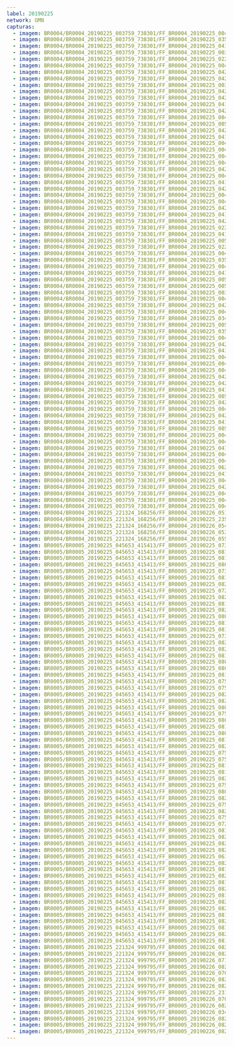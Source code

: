 ```yaml
---
label: 20190225
network: GMN
capturas:
  - imagem: BR0004/BR0004_20190225_003759_738301/FF_BR0004_20190225_004536_358_0010496.fits_maxpixel.jpg
  - imagem: BR0004/BR0004_20190225_003759_738301/FF_BR0004_20190225_035923_043_0300032.fits_maxpixel.jpg
  - imagem: BR0004/BR0004_20190225_003759_738301/FF_BR0004_20190225_041019_466_0316416.fits_maxpixel.jpg
  - imagem: BR0004/BR0004_20190225_003759_738301/FF_BR0004_20190225_003923_877_0001792.fits_maxpixel.jpg
  - imagem: BR0004/BR0004_20190225_003759_738301/FF_BR0004_20190225_022922_974_0165632.fits_maxpixel.jpg
  - imagem: BR0004/BR0004_20190225_003759_738301/FF_BR0004_20190225_004546_652_0010752.fits_maxpixel.jpg
  - imagem: BR0004/BR0004_20190225_003759_738301/FF_BR0004_20190225_042004_588_0331008.fits_maxpixel.jpg
  - imagem: BR0004/BR0004_20190225_003759_738301/FF_BR0004_20190225_042035_377_0331776.fits_maxpixel.jpg
  - imagem: BR0004/BR0004_20190225_003759_738301/FF_BR0004_20190225_003944_381_0002304.fits_maxpixel.jpg
  - imagem: BR0004/BR0004_20190225_003759_738301/FF_BR0004_20190225_042014_829_0331264.fits_maxpixel.jpg
  - imagem: BR0004/BR0004_20190225_003759_738301/FF_BR0004_20190225_042239_775_0334848.fits_maxpixel.jpg
  - imagem: BR0004/BR0004_20190225_003759_738301/FF_BR0004_20190225_041120_998_0317952.fits_maxpixel.jpg
  - imagem: BR0004/BR0004_20190225_003759_738301/FF_BR0004_20190225_042128_216_0333056.fits_maxpixel.jpg
  - imagem: BR0004/BR0004_20190225_003759_738301/FF_BR0004_20190225_004122_237_0004096.fits_maxpixel.jpg
  - imagem: BR0004/BR0004_20190225_003759_738301/FF_BR0004_20190225_005644_010_0027136.fits_maxpixel.jpg
  - imagem: BR0004/BR0004_20190225_003759_738301/FF_BR0004_20190225_042248_732_0335104.fits_maxpixel.jpg
  - imagem: BR0004/BR0004_20190225_003759_738301/FF_BR0004_20190225_041110_732_0317696.fits_maxpixel.jpg
  - imagem: BR0004/BR0004_20190225_003759_738301/FF_BR0004_20190225_004942_611_0016640.fits_maxpixel.jpg
  - imagem: BR0004/BR0004_20190225_003759_738301/FF_BR0004_20190225_004708_722_0012800.fits_maxpixel.jpg
  - imagem: BR0004/BR0004_20190225_003759_738301/FF_BR0004_20190225_004526_132_0010240.fits_maxpixel.jpg
  - imagem: BR0004/BR0004_20190225_003759_738301/FF_BR0004_20190225_004627_682_0011776.fits_maxpixel.jpg
  - imagem: BR0004/BR0004_20190225_003759_738301/FF_BR0004_20190225_042117_031_0332800.fits_maxpixel.jpg
  - imagem: BR0004/BR0004_20190225_003759_738301/FF_BR0004_20190225_004445_299_0009216.fits_maxpixel.jpg
  - imagem: BR0004/BR0004_20190225_003759_738301/FF_BR0004_20190225_041100_493_0317440.fits_maxpixel.jpg
  - imagem: BR0004/BR0004_20190225_003759_738301/FF_BR0004_20190225_042139_594_0333312.fits_maxpixel.jpg
  - imagem: BR0004/BR0004_20190225_003759_738301/FF_BR0004_20190225_004505_657_0009728.fits_maxpixel.jpg
  - imagem: BR0004/BR0004_20190225_003759_738301/FF_BR0004_20190225_004841_104_0015104.fits_maxpixel.jpg
  - imagem: BR0004/BR0004_20190225_003759_738301/FF_BR0004_20190225_042202_307_0333824.fits_maxpixel.jpg
  - imagem: BR0004/BR0004_20190225_003759_738301/FF_BR0004_20190225_041954_350_0330752.fits_maxpixel.jpg
  - imagem: BR0004/BR0004_20190225_003759_738301/FF_BR0004_20190225_042106_112_0332544.fits_maxpixel.jpg
  - imagem: BR0004/BR0004_20190225_003759_738301/FF_BR0004_20190225_022943_334_0166144.fits_maxpixel.jpg
  - imagem: BR0004/BR0004_20190225_003759_738301/FF_BR0004_20190225_041222_518_0319488.fits_maxpixel.jpg
  - imagem: BR0004/BR0004_20190225_003759_738301/FF_BR0004_20190225_005521_066_0025088.fits_maxpixel.jpg
  - imagem: BR0004/BR0004_20190225_003759_738301/FF_BR0004_20190225_022933_144_0165888.fits_maxpixel.jpg
  - imagem: BR0004/BR0004_20190225_003759_738301/FF_BR0004_20190225_004719_187_0013056.fits_maxpixel.jpg
  - imagem: BR0004/BR0004_20190225_003759_738301/FF_BR0004_20190225_035912_786_0299776.fits_maxpixel.jpg
  - imagem: BR0004/BR0004_20190225_003759_738301/FF_BR0004_20190225_004922_092_0016128.fits_maxpixel.jpg
  - imagem: BR0004/BR0004_20190225_003759_738301/FF_BR0004_20190225_041131_243_0318208.fits_maxpixel.jpg
  - imagem: BR0004/BR0004_20190225_003759_738301/FF_BR0004_20190225_005714_726_0027904.fits_maxpixel.jpg
  - imagem: BR0004/BR0004_20190225_003759_738301/FF_BR0004_20190225_005857_211_0030464.fits_maxpixel.jpg
  - imagem: BR0004/BR0004_20190225_003759_738301/FF_BR0004_20190225_003934_129_0002048.fits_maxpixel.jpg
  - imagem: BR0004/BR0004_20190225_003759_738301/FF_BR0004_20190225_004424_631_0008704.fits_maxpixel.jpg
  - imagem: BR0004/BR0004_20190225_003759_738301/FF_BR0004_20190225_042055_858_0332288.fits_maxpixel.jpg
  - imagem: BR0004/BR0004_20190225_003759_738301/FF_BR0004_20190225_004211_523_0005376.fits_maxpixel.jpg
  - imagem: BR0004/BR0004_20190225_003759_738301/FF_BR0004_20190225_034236_355_0274944.fits_maxpixel.jpg
  - imagem: BR0004/BR0004_20190225_003759_738301/FF_BR0004_20190225_005033_940_0017920.fits_maxpixel.jpg
  - imagem: BR0004/BR0004_20190225_003759_738301/FF_BR0004_20190225_035841_922_0299008.fits_maxpixel.jpg
  - imagem: BR0004/BR0004_20190225_003759_738301/FF_BR0004_20190225_004556_897_0011008.fits_maxpixel.jpg
  - imagem: BR0004/BR0004_20190225_003759_738301/FF_BR0004_20190225_042045_676_0332032.fits_maxpixel.jpg
  - imagem: BR0004/BR0004_20190225_003759_738301/FF_BR0004_20190225_041212_377_0319232.fits_maxpixel.jpg
  - imagem: BR0004/BR0004_20190225_003759_738301/FF_BR0004_20190225_004343_601_0007680.fits_maxpixel.jpg
  - imagem: BR0004/BR0004_20190225_003759_738301/FF_BR0004_20190225_004932_345_0016384.fits_maxpixel.jpg
  - imagem: BR0004/BR0004_20190225_003759_738301/FF_BR0004_20190225_004353_911_0007936.fits_maxpixel.jpg
  - imagem: BR0004/BR0004_20190225_003759_738301/FF_BR0004_20190225_042222_630_0334336.fits_maxpixel.jpg
  - imagem: BR0004/BR0004_20190225_003759_738301/FF_BR0004_20190225_042150_698_0333568.fits_maxpixel.jpg
  - imagem: BR0004/BR0004_20190225_003759_738301/FF_BR0004_20190225_041141_522_0318464.fits_maxpixel.jpg
  - imagem: BR0004/BR0004_20190225_003759_738301/FF_BR0004_20190225_005724_994_0028160.fits_maxpixel.jpg
  - imagem: BR0004/BR0004_20190225_003759_738301/FF_BR0004_20190225_042451_700_0338176.fits_maxpixel.jpg
  - imagem: BR0004/BR0004_20190225_003759_738301/FF_BR0004_20190225_004131_089_0004352.fits_maxpixel.jpg
  - imagem: BR0004/BR0004_20190225_003759_738301/FF_BR0004_20190225_042025_114_0331520.fits_maxpixel.jpg
  - imagem: BR0004/BR0004_20190225_003759_738301/FF_BR0004_20190225_041050_291_0317184.fits_maxpixel.jpg
  - imagem: BR0004/BR0004_20190225_003759_738301/FF_BR0004_20190225_005013_409_0017408.fits_maxpixel.jpg
  - imagem: BR0004/BR0004_20190225_003759_738301/FF_BR0004_20190225_004140_721_0004608.fits_maxpixel.jpg
  - imagem: BR0004/BR0004_20190225_003759_738301/FF_BR0004_20190225_004821_566_0014592.fits_maxpixel.jpg
  - imagem: BR0004/BR0004_20190225_003759_738301/FF_BR0004_20190225_041029_723_0316672.fits_maxpixel.jpg
  - imagem: BR0004/BR0004_20190225_003759_738301/FF_BR0004_20190225_004800_072_0014080.fits_maxpixel.jpg
  - imagem: BR0004/BR0004_20190225_003759_738301/FF_BR0004_20190225_004911_855_0015872.fits_maxpixel.jpg
  - imagem: BR0004/BR0004_20190225_003759_738301/FF_BR0004_20190225_062022_931_0510976.fits_maxpixel.jpg
  - imagem: BR0004/BR0004_20190225_003759_738301/FF_BR0004_20190225_041039_997_0316928.fits_maxpixel.jpg
  - imagem: BR0004/BR0004_20190225_003759_738301/FF_BR0004_20190225_004810_317_0014336.fits_maxpixel.jpg
  - imagem: BR0004/BR0004_20190225_003759_738301/FF_BR0004_20190225_042213_802_0334080.fits_maxpixel.jpg
  - imagem: BR0004/BR0004_20190225_003759_738301/FF_BR0004_20190225_004729_288_0013312.fits_maxpixel.jpg
  - imagem: BR0004/BR0004_20190225_003759_738301/FF_BR0004_20190225_004015_119_0003072.fits_maxpixel.jpg
  - imagem: BR0004/BR0004_20190225_003759_738301/FF_BR0004_20190225_004113_885_0003840.fits_maxpixel.jpg
  - imagem: BR0004/BR0004_20190225_221324_168256/FF_BR0004_20190226_051150_449_0622336.fits_maxpixel.jpg
  - imagem: BR0004/BR0004_20190225_221324_168256/FF_BR0004_20190225_235701_857_0152832.fits_maxpixel.jpg
  - imagem: BR0004/BR0004_20190225_221324_168256/FF_BR0004_20190226_054419_817_0669440.fits_maxpixel.jpg
  - imagem: BR0004/BR0004_20190225_221324_168256/FF_BR0004_20190226_053818_873_0662016.fits_maxpixel.jpg
  - imagem: BR0004/BR0004_20190225_221324_168256/FF_BR0004_20190226_055810_887_0690176.fits_maxpixel.jpg
  - imagem: BR0005/BR0005_20190225_045653_415413/FF_BR0005_20190225_073035_844_0227328.fits_maxpixel.jpg
  - imagem: BR0005/BR0005_20190225_045653_415413/FF_BR0005_20190225_081328_209_0291328.fits_maxpixel.jpg
  - imagem: BR0005/BR0005_20190225_045653_415413/FF_BR0005_20190225_081338_490_0291584.fits_maxpixel.jpg
  - imagem: BR0005/BR0005_20190225_045653_415413/FF_BR0005_20190225_080139_785_0273664.fits_maxpixel.jpg
  - imagem: BR0005/BR0005_20190225_045653_415413/FF_BR0005_20190225_073015_368_0226816.fits_maxpixel.jpg
  - imagem: BR0005/BR0005_20190225_045653_415413/FF_BR0005_20190225_081348_737_0291840.fits_maxpixel.jpg
  - imagem: BR0005/BR0005_20190225_045653_415413/FF_BR0005_20190225_082141_499_0303616.fits_maxpixel.jpg
  - imagem: BR0005/BR0005_20190225_045653_415413/FF_BR0005_20190225_072915_345_0226304.fits_maxpixel.jpg
  - imagem: BR0005/BR0005_20190225_045653_415413/FF_BR0005_20190225_082243_103_0305152.fits_maxpixel.jpg
  - imagem: BR0005/BR0005_20190225_045653_415413/FF_BR0005_20190225_081450_346_0293376.fits_maxpixel.jpg
  - imagem: BR0005/BR0005_20190225_045653_415413/FF_BR0005_20190225_082506_675_0308736.fits_maxpixel.jpg
  - imagem: BR0005/BR0005_20190225_045653_415413/FF_BR0005_20190225_080942_242_0285696.fits_maxpixel.jpg
  - imagem: BR0005/BR0005_20190225_045653_415413/FF_BR0005_20190225_081653_317_0296448.fits_maxpixel.jpg
  - imagem: BR0005/BR0005_20190225_045653_415413/FF_BR0005_20190225_081735_505_0297472.fits_maxpixel.jpg
  - imagem: BR0005/BR0005_20190225_045653_415413/FF_BR0005_20190225_073025_599_0227072.fits_maxpixel.jpg
  - imagem: BR0005/BR0005_20190225_045653_415413/FF_BR0005_20190225_082151_745_0303872.fits_maxpixel.jpg
  - imagem: BR0005/BR0005_20190225_045653_415413/FF_BR0005_20190225_082527_150_0309248.fits_maxpixel.jpg
  - imagem: BR0005/BR0005_20190225_045653_415413/FF_BR0005_20190225_081236_847_0290048.fits_maxpixel.jpg
  - imagem: BR0005/BR0005_20190225_045653_415413/FF_BR0005_20190225_080210_698_0274432.fits_maxpixel.jpg
  - imagem: BR0005/BR0005_20190225_045653_415413/FF_BR0005_20190225_080231_256_0274944.fits_maxpixel.jpg
  - imagem: BR0005/BR0005_20190225_045653_415413/FF_BR0005_20190225_081703_582_0296704.fits_maxpixel.jpg
  - imagem: BR0005/BR0005_20190225_045653_415413/FF_BR0005_20190225_075926_561_0270336.fits_maxpixel.jpg
  - imagem: BR0005/BR0005_20190225_045653_415413/FF_BR0005_20190225_075916_323_0270080.fits_maxpixel.jpg
  - imagem: BR0005/BR0005_20190225_045653_415413/FF_BR0005_20190225_082232_740_0304896.fits_maxpixel.jpg
  - imagem: BR0005/BR0005_20190225_045653_415413/FF_BR0005_20190225_082547_737_0309760.fits_maxpixel.jpg
  - imagem: BR0005/BR0005_20190225_045653_415413/FF_BR0005_20190225_080220_936_0274688.fits_maxpixel.jpg
  - imagem: BR0005/BR0005_20190225_045653_415413/FF_BR0005_20190225_075338_140_0261632.fits_maxpixel.jpg
  - imagem: BR0005/BR0005_20190225_045653_415413/FF_BR0005_20190225_080200_457_0274176.fits_maxpixel.jpg
  - imagem: BR0005/BR0005_20190225_045653_415413/FF_BR0005_20190225_081002_731_0286208.fits_maxpixel.jpg
  - imagem: BR0005/BR0005_20190225_045653_415413/FF_BR0005_20190225_080301_968_0275712.fits_maxpixel.jpg
  - imagem: BR0005/BR0005_20190225_045653_415413/FF_BR0005_20190225_081510_838_0293888.fits_maxpixel.jpg
  - imagem: BR0005/BR0005_20190225_045653_415413/FF_BR0005_20190225_082425_664_0307712.fits_maxpixel.jpg
  - imagem: BR0005/BR0005_20190225_045653_415413/FF_BR0005_20190225_075947_070_0270848.fits_maxpixel.jpg
  - imagem: BR0005/BR0005_20190225_045653_415413/FF_BR0005_20190225_075348_383_0261888.fits_maxpixel.jpg
  - imagem: BR0005/BR0005_20190225_045653_415413/FF_BR0005_20190225_081226_573_0289792.fits_maxpixel.jpg
  - imagem: BR0005/BR0005_20190225_045653_415413/FF_BR0005_20190225_081612_342_0295424.fits_maxpixel.jpg
  - imagem: BR0005/BR0005_20190225_045653_415413/FF_BR0005_20190225_082415_419_0307456.fits_maxpixel.jpg
  - imagem: BR0005/BR0005_20190225_045653_415413/FF_BR0005_20190225_075936_827_0270592.fits_maxpixel.jpg
  - imagem: BR0005/BR0005_20190225_045653_415413/FF_BR0005_20190225_080058_793_0272640.fits_maxpixel.jpg
  - imagem: BR0005/BR0005_20190225_045653_415413/FF_BR0005_20190225_082608_158_0310272.fits_maxpixel.jpg
  - imagem: BR0005/BR0005_20190225_045653_415413/FF_BR0005_20190225_075327_917_0261376.fits_maxpixel.jpg
  - imagem: BR0005/BR0005_20190225_045653_415413/FF_BR0005_20190225_082435_928_0307968.fits_maxpixel.jpg
  - imagem: BR0005/BR0005_20190225_045653_415413/FF_BR0005_20190225_075814_838_0268544.fits_maxpixel.jpg
  - imagem: BR0005/BR0005_20190225_045653_415413/FF_BR0005_20190225_072905_096_0226048.fits_maxpixel.jpg
  - imagem: BR0005/BR0005_20190225_045653_415413/FF_BR0005_20190225_081257_392_0290560.fits_maxpixel.jpg
  - imagem: BR0005/BR0005_20190225_045653_415413/FF_BR0005_20190225_082100_521_0302592.fits_maxpixel.jpg
  - imagem: BR0005/BR0005_20190225_045653_415413/FF_BR0005_20190225_082334_365_0306432.fits_maxpixel.jpg
  - imagem: BR0005/BR0005_20190225_045653_415413/FF_BR0005_20190225_082557_808_0310016.fits_maxpixel.jpg
  - imagem: BR0005/BR0005_20190225_045653_415413/FF_BR0005_20190225_061151_496_0110848.fits_maxpixel.jpg
  - imagem: BR0005/BR0005_20190225_045653_415413/FF_BR0005_20190225_082405_180_0307200.fits_maxpixel.jpg
  - imagem: BR0005/BR0005_20190225_045653_415413/FF_BR0005_20190225_081429_864_0292864.fits_maxpixel.jpg
  - imagem: BR0005/BR0005_20190225_045653_415413/FF_BR0005_20190225_082110_779_0302848.fits_maxpixel.jpg
  - imagem: BR0005/BR0005_20190225_045653_415413/FF_BR0005_20190225_081632_851_0295936.fits_maxpixel.jpg
  - imagem: BR0005/BR0005_20190225_045653_415413/FF_BR0005_20190225_082253_322_0305408.fits_maxpixel.jpg
  - imagem: BR0005/BR0005_20190225_045653_415413/FF_BR0005_20190225_081948_759_0300800.fits_maxpixel.jpg
  - imagem: BR0005/BR0005_20190225_045653_415413/FF_BR0005_20190225_082537_398_0309504.fits_maxpixel.jpg
  - imagem: BR0005/BR0005_20190225_045653_415413/FF_BR0005_20190225_082456_417_0308480.fits_maxpixel.jpg
  - imagem: BR0005/BR0005_20190225_045653_415413/FF_BR0005_20190225_081054_047_0287488.fits_maxpixel.jpg
  - imagem: BR0005/BR0005_20190225_045653_415413/FF_BR0005_20190225_082516_912_0308992.fits_maxpixel.jpg
  - imagem: BR0005/BR0005_20190225_045653_415413/FF_BR0005_20190225_081205_950_0289280.fits_maxpixel.jpg
  - imagem: BR0005/BR0005_20190225_045653_415413/FF_BR0005_20190225_082120_998_0303104.fits_maxpixel.jpg
  - imagem: BR0005/BR0005_20190225_045653_415413/FF_BR0005_20190225_081928_191_0300288.fits_maxpixel.jpg
  - imagem: BR0005/BR0005_20190225_221324_999795/FF_BR0005_20190226_082416_543_0908288.fits_maxpixel.jpg
  - imagem: BR0005/BR0005_20190225_221324_999795/FF_BR0005_20190226_082345_941_0907520.fits_maxpixel.jpg
  - imagem: BR0005/BR0005_20190225_221324_999795/FF_BR0005_20190226_071100_897_0799232.fits_maxpixel.jpg
  - imagem: BR0005/BR0005_20190225_221324_999795/FF_BR0005_20190226_082335_484_0907264.fits_maxpixel.jpg
  - imagem: BR0005/BR0005_20190225_221324_999795/FF_BR0005_20190226_070039_060_0783872.fits_maxpixel.jpg
  - imagem: BR0005/BR0005_20190225_221324_999795/FF_BR0005_20190226_082427_024_0908544.fits_maxpixel.jpg
  - imagem: BR0005/BR0005_20190225_221324_999795/FF_BR0005_20190226_082325_317_0907008.fits_maxpixel.jpg
  - imagem: BR0005/BR0005_20190225_221324_999795/FF_BR0005_20190225_231546_975_0092416.fits_maxpixel.jpg
  - imagem: BR0005/BR0005_20190225_221324_999795/FF_BR0005_20190226_070109_832_0784640.fits_maxpixel.jpg
  - imagem: BR0005/BR0005_20190225_221324_999795/FF_BR0005_20190226_082314_801_0906752.fits_maxpixel.jpg
  - imagem: BR0005/BR0005_20190225_221324_999795/FF_BR0005_20190226_034707_613_0496384.fits_maxpixel.jpg
  - imagem: BR0005/BR0005_20190225_221324_999795/FF_BR0005_20190226_082406_261_0908032.fits_maxpixel.jpg
  - imagem: BR0005/BR0005_20190225_221324_999795/FF_BR0005_20190226_082356_022_0907776.fits_maxpixel.jpg
  - imagem: BR0005/BR0005_20190225_221324_999795/FF_BR0005_20190226_082437_243_0908800.fits_maxpixel.jpg
---
```

